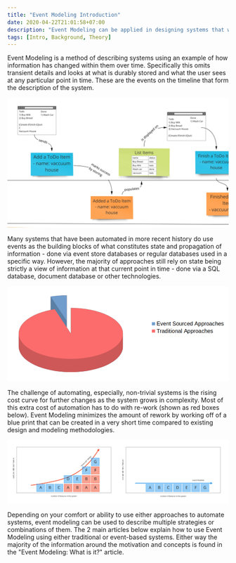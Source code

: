 ```yaml
---
title: "Event Modeling Introduction"
date: 2020-04-22T21:01:58+07:00
description: "Event Modeling can be applied in designing systems that will store state in traditional databases. By providing a more thorough design, the solution can be implemented with a lot less waste that usually comes in the form of having to re-visit finished items as the solution is built up."
tags: [Intro, Background, Theory]
---
```


Event Modeling is a method of describing systems using an example of how information has changed within them over time. Specifically this omits transient details and looks at what is durably stored and what the user sees at any particular point in time. These are the events on the timeline that form the description of the system.

![example](event-modeling-tutorial.jpg)

Many systems that have been automated in more recent history do use events as the building blocks of what constitutes state and propagation of information - done via event store databases or regular databases used in a specific way. However, the majority of approaches still rely on state being strictly a view of information at that current point in time - done via a SQL database, document database or other technologies.

![chart](meta-chart.png)      

The challenge of automating, especially, non-trivial systems is the rising cost curve for further changes as the system grows in complexity. Most of this extra cost of automation has to do with re-work (shown as red boxes below). Event Modeling minimizes the amount of rework by working off of a blue print that can be created in a very short time compared to existing design and modeling methodologies.

![cost comparison](cost-comparison.jpg)

Depending on your comfort or ability to use either approaches to automate systems, event modeling can be used to describe multiple strategies or combinations of them. The 2 main articles below explain how to use Event Modeling using either traditional or event-based systems. Either way the majority of the information around the motivation and concepts is found in the "Event Modeling: What is it?" article.


